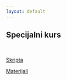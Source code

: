 ```yaml
---
layout: default
---
```


## Specijalni kurs

<br>

[Skripta](https://drive.google.com/drive/folders/1zFQiRRb_Ci_StEkP7EMxDB8gPreeYduo)

[Materijali](https://poincare.matf.bg.ac.rs/~filip/spec2024/)
